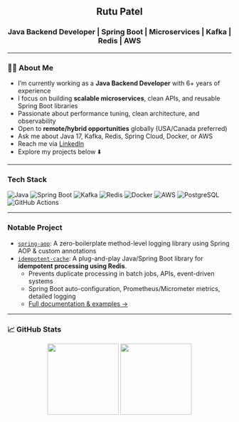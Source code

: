<h2 align="center">Rutu Patel</h2>
<h3 align="center">Java Backend Developer | Spring Boot | Microservices | Kafka | Redis | AWS</h3>

---

### 🧑‍💻 About Me

-  I’m currently working as a **Java Backend Developer** with 6+ years of experience  
-  I focus on building **scalable microservices**, clean APIs, and reusable Spring Boot libraries  
-  Passionate about performance tuning, clean architecture, and observability  
-  Open to **remote/hybrid opportunities** globally (USA/Canada preferred)  
-  Ask me about Java 17, Kafka, Redis, Spring Cloud, Docker, or AWS  
-  Reach me via [LinkedIn](https://www.linkedin.com/in/rutu-y-patel/)  
-  Explore my projects below ⬇️  

---

###  Tech Stack

![Java](https://img.shields.io/badge/Java-ED8B00?style=flat&logo=java&logoColor=white)
![Spring Boot](https://img.shields.io/badge/Spring_Boot-6DB33F?style=flat&logo=spring-boot&logoColor=white)
![Kafka](https://img.shields.io/badge/Apache_Kafka-231F20?style=flat&logo=apache-kafka&logoColor=white)
![Redis](https://img.shields.io/badge/Redis-DC382D?style=flat&logo=redis&logoColor=white)
![Docker](https://img.shields.io/badge/Docker-2496ED?style=flat&logo=docker&logoColor=white)
![AWS](https://img.shields.io/badge/AWS-232F3E?style=flat&logo=amazon-aws&logoColor=white)
![PostgreSQL](https://img.shields.io/badge/PostgreSQL-4169E1?style=flat&logo=postgresql&logoColor=white)
![GitHub Actions](https://img.shields.io/badge/GitHub_Actions-2088FF?style=flat&logo=github-actions&logoColor=white)

---

### Notable Project

-  [`spring-aop`](https://github.com/rutu-y-patel/spring-aop): A zero-boilerplate method-level logging library using Spring AOP & custom annotations  
- [`idempotent-cache`](https://github.com/rutu-y-patel/idempotent-cache): A plug-and-play Java/Spring Boot library for **idempotent processing using Redis**.  
  - Prevents duplicate processing in batch jobs, APIs, event-driven systems  
  - Spring Boot auto-configuration, Prometheus/Micrometer metrics, detailed logging  
  - [Full documentation & examples →](https://github.com/rutu-y-patel/idempotent-cache)
---

### 📈 GitHub Stats

<p align="center">
  <img src="https://github-readme-stats.vercel.app/api?username=rutu-y-patel&show_icons=true&theme=default" height="160"/>
  <img src="https://github-readme-stats.vercel.app/api/top-langs/?username=rutu-y-patel&layout=compact&theme=default" height="160"/>
</p>
